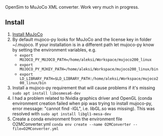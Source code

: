 OpenSim to MuJoCo XML converter. Work very much in progress.

Install
---

1. [Install MuJoCo](http://mujoco.org)
1. By default mujoco-py looks for MuJoCo and the license key in folder ~/.mujoco. If your installation is in a different path let mujoco-py know by setting the environment variables, e.g. 
    - `export MUJOCO_PY_MUJOCO_PATH=/home/aleksi/Workspace/mujoco200_linux`
    - `export MUJOCO_PY_MJKEY_PATH=/home/aleksi/Workspace/mujoco200_linux/bin`
    - `export LD_LIBRARY_PATH=$LD_LIBRARY_PATH:/home/aleksi/Workspace/mujoco200_linux/bin`
1. Install a mujoco-py requirement that will cause problems if it's missing `sudo apt install libosmesa6-dev`
1. I had a problem related to Nvidia graphics driver and OpenGL (conda environment creation failed when pip was trying to install mujoco-py, error message: "cannot find -lGL", i.e. libGL.so was missing). This was resolved with `sudo apt install libgl1-mesa-dev` 
1. Create a conda environment from the environment file O2MConverter.yml `conda env create --name O2MConverter --file=O2MConverter.yml`
